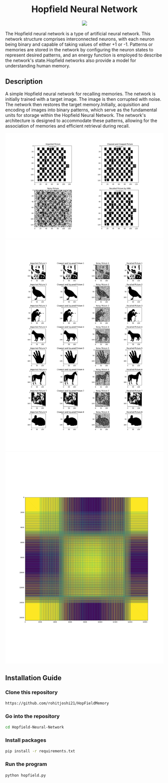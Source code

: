 
<h1 align="center">Hopfield Neural Network</h1>
<p align="center">
  <img src="https://img.shields.io/badge/python-3670A0?style=for-the-badge&logo=python&logoColor=ffdd54"> 
</p>

The Hopfield neural network is a type of artificial neural network. This network structure comprises interconnected neurons, with each neuron being binary and capable of taking values of either +1 or -1. Patterns or memories are stored in the network by configuring the neuron states to represent desired patterns, and an energy function is employed to describe the network's state.Hopfield networks also provide a model for understanding human memory.

## Description
A simple Hopfield neural network for recalling memories. The network is initially trained with a target image. The image is then corrupted with noise. The network then restores the target memory.Initially, acquisition and encoding of images into binary patterns, which serve as the fundamental units for storage within the Hopfield Neural Network. The network's architecture is designed to accommodate these patterns, allowing for the association of memories and efficient retrieval during recall.

<img src="hopfield.png">
<img src= "MultiHopfield.png">
<img src="CoefficientMatrix.png">

## Installation Guide 

### Clone this repository
```bash
https://github.com/rohitjoshi21/HopFieldMemory
```
### Go into the repository
```bash
cd Hopfield-Neural-Network
```
### Install packages

```bash
pip install -r requirements.txt
```
### Run the program

```bash
python hopfield.py
```

